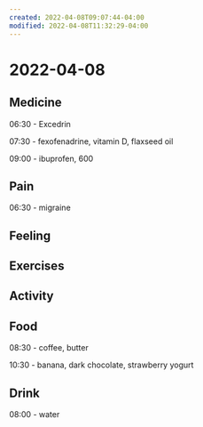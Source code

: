 ```yaml
---
created: 2022-04-08T09:07:44-04:00
modified: 2022-04-08T11:32:29-04:00
---
```


# 2022-04-08

## Medicine

06:30 - Excedrin

07:30 - fexofenadrine, vitamin D, flaxseed oil

09:00 - ibuprofen, 600


## Pain

06:30 - migraine


## Feeling


## Exercises


## Activity


## Food

08:30 - coffee, butter

10:30 - banana, dark chocolate, strawberry yogurt


## Drink

08:00 - water
